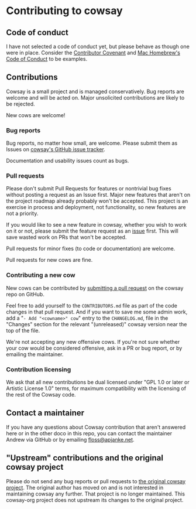 # Contributing to cowsay

## Code of conduct

I have not selected a code of conduct yet, but please behave as though one were in place. Consider the [Contributor Covenant](http://contributor-covenant.org) and [Mac Homebrew's Code of Conduct](https://github.com/Homebrew/.github/blob/HEAD/CODE_OF_CONDUCT.md) to be examples.

## Contributions

Cowsay is a small project and is managed conservatively. Bug reports are welcome and will be acted on. Major unsolicited contributions are likely to be rejected.

New cows are welcome!

### Bug reports

Bug reports, no matter how small, are welcome. Please submit them as Issues on [cowsay's GitHub issue tracker](https://github.com/cowsay-org/cowsay/issues).

Documentation and usability issues count as bugs.

### Pull requests

Please don't submit Pull Requests for features or nontrivial bug fixes without posting a request as an Issue first. Major new features that aren't on the project roadmap already probably won't be accepted. This project is an exercise in process and deployment, not functionality, so new features are not a priority.

If you would like to see a new feature in cowsay, whether you wish to work on it or not, please submit the feature request as an [issue](https://github.com/cowsay-org/cowsay/issues) first. This will save wasted work on PRs that won't be accepted.

Pull requests for minor fixes (to code or documentation) are welcome.

Pull requests for new cows are fine.

### Contributing a new cow

New cows can be contributed by [submitting a pull request](https://github.com/cowsay-org/cowsay/pulls) on the cowsay repo on GitHub.

Feel free to add yourself to the `CONTRIBUTORS.md` file as part of the code changes in that pull request. And if you want to save me some admin work, add a "`- Add "<cowname>" cow`" entry to the `CHANGELOG.md`, file in the "Changes" section for the relevant "(unreleased)" cowsay version near the top of the file.

We're not accepting any new offensive cows. If you're not sure whether your cow would be considered offensive, ask in a PR or bug report, or by emailing the maintainer.

### Contribution licensing

We ask that all new contributions be dual licensed under "GPL 1.0 or later or Artistic License 1.0" terms, for maximum compatibility with the licensing of the rest of the Cowsay code.

## Contact a maintainer

If you have any questions about Cowsay contribution that aren't answered here or in the other doco in this repo, you can contact the maintainer Andrew via GitHub or by emailing <floss@apjanke.net>.

## "Upstream" contributions and the original cowsay project

Please do not send any bug reports or pull requests to [the original cowsay project](https://github.com/tnalpgge/rank-amateur-cowsay). The original author has moved on and is not interested in maintaining cowsay any further. That project is no longer maintained. This cowsay-org project does not upstream its changes to the original project.
